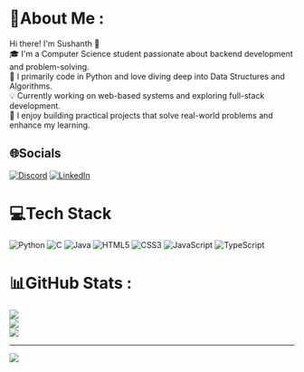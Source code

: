 # 💫About Me :
Hi there! I'm Sushanth 👋  
🎓 I'm a Computer Science student passionate about backend development and problem-solving.  
🐍 I primarily code in Python and love diving deep into Data Structures and Algorithms.  
💡 Currently working on web-based systems and exploring full-stack development.  
🚀 I enjoy building practical projects that solve real-world problems and enhance my learning.


## 🌐Socials
[![Discord](https://img.shields.io/badge/Discord-%237289DA.svg?logo=discord&logoColor=white)](https://discord.gg/2CgpZWyRY9) [![LinkedIn](https://img.shields.io/badge/LinkedIn-%230077B5.svg?logo=linkedin&logoColor=white)](https://linkedin.com/in/sushanth-g) 

# 💻Tech Stack
![Python](https://img.shields.io/badge/python-3670A0?style=for-the-badge&logo=python&logoColor=ffdd54) ![C](https://img.shields.io/badge/c-%2300599C.svg?style=for-the-badge&logo=c&logoColor=white) ![Java](https://img.shields.io/badge/java-%23ED8B00.svg?style=for-the-badge&logo=java&logoColor=white) ![HTML5](https://img.shields.io/badge/html5-%23E34F26.svg?style=for-the-badge&logo=html5&logoColor=white) ![CSS3](https://img.shields.io/badge/css3-%231572B6.svg?style=for-the-badge&logo=css3&logoColor=white) ![JavaScript](https://img.shields.io/badge/javascript-%23323330.svg?style=for-the-badge&logo=javascript&logoColor=%23F7DF1E) ![TypeScript](https://img.shields.io/badge/typescript-%23007ACC.svg?style=for-the-badge&logo=typescript&logoColor=white)
# 📊GitHub Stats :
![](https://github-readme-stats.vercel.app/api?username=Sushanth-Goud&theme=highcontrast&hide_border=true&include_all_commits=true&count_private=false)<br/>
![](https://github-readme-streak-stats.herokuapp.com/?user=Sushanth-Goud&theme=highcontrast&hide_border=true)<br/>
![](https://github-readme-stats.vercel.app/api/top-langs/?username=Sushanth-Goud&theme=highcontrast&hide_border=true&include_all_commits=true&count_private=false&layout=compact)

---
[![](https://visitcount.itsvg.in/api?id=Sushanth-Goud&icon=0&color=0)](https://visitcount.itsvg.in)
